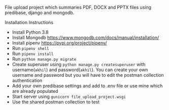 File upload project which summaries PDF, DOCX and PPTX files using predibase, django and mongodb.

Installation Instructions
- Install Python 3.8
- Install Mongodb https://www.mongodb.com/docs/manual/installation/
- Install pipenv https://pypi.org/project/pipenv/
- Run `pipenv shell`
- Run `pipenv install`
- Run `python manage.py migrate`
- Create superuser using `python manage.py createsuperuser` with username(`akhil`) and password(`akhil`). You can create your own username and password but you will have to edit the postman collection authentication
- Add your own predibase settings and add to .env file or use mine which are already populated
- Start server using `gunicorn file_upload_project.wsgi`
- Use the shared postman collection to test
